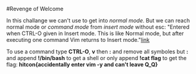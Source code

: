 #Revenge of Welcome

In this challange we can't use <ESC> to get into _normal mode_.
But we can reach normal mode or _command mode_ from _insert mode_ without esc: 
"Entered when CTRL-O given in Insert mode. This is like Normal mode, but after executing one command Vim returns to Insert mode."[link](vimdoc.sourceforge.net/htmldoc/intro.html)

To use a command type **CTRL-O**, **v** then **:** and remove all symboles but **:** and append **!/bin/bash** to get a shell or only append **!cat flag** to get the flag:
**hitcon{accidentally enter vim -y and can't leave Q_Q}**
